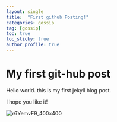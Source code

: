 ```yaml
---
layout: single
title:  "First github Posting!"
categories: gossip
tag: [gossip]
toc: true
toc_sticky: true
author_profile: true
---
```


# My first git-hub post
Hello world. this is my first jekyll blog post.

I hope you like it!

![r6YemvF9_400x400](/images/2022-02-12-first/r6YemvF9_400x400-16449210461832.jpg)
